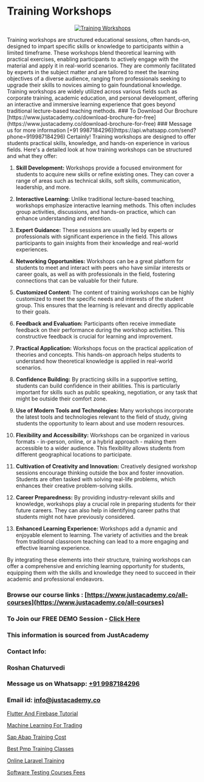 # Training Workshops

<p align="center">
  <a href="https://justacademy.co/course-detail/digital-marketing">
    <img src="https://justacademy.co/storage2/course_image/1676636720_course_image.webp" alt="Training Workshops">
  </a>
</p>
Training workshops are structured educational sessions, often hands-on, designed to impart specific skills or knowledge to participants within a limited timeframe. These workshops blend theoretical learning with practical exercises, enabling participants to actively engage with the material and apply it in real-world scenarios. They are commonly facilitated by experts in the subject matter and are tailored to meet the learning objectives of a diverse audience, ranging from professionals seeking to upgrade their skills to novices aiming to gain foundational knowledge. Training workshops are widely utilized across various fields such as corporate training, academic education, and personal development, offering an interactive and immersive learning experience that goes beyond traditional lecture-based teaching methods.
### To Download Our Brochure [https://www.justacademy.co/download-brochure-for-free](https://www.justacademy.co/download-brochure-for-free)
### Message us for more information [+91 9987184296](https://api.whatsapp.com/send?phone=919987184296)
Certainly! Training workshops are designed to offer students practical skills, knowledge, and hands-on experience in various fields. Here's a detailed look at how training workshops can be structured and what they offer:

1) **Skill Development:** Workshops provide a focused environment for students to acquire new skills or refine existing ones. They can cover a range of areas such as technical skills, soft skills, communication, leadership, and more.

2) **Interactive Learning:** Unlike traditional lecture-based teaching, workshops emphasize interactive learning methods. This often includes group activities, discussions, and hands-on practice, which can enhance understanding and retention.

3) **Expert Guidance:** These sessions are usually led by experts or professionals with significant experience in the field. This allows participants to gain insights from their knowledge and real-world experiences.

4) **Networking Opportunities:** Workshops can be a great platform for students to meet and interact with peers who have similar interests or career goals, as well as with professionals in the field, fostering connections that can be valuable for their future.

5) **Customized Content:** The content of training workshops can be highly customized to meet the specific needs and interests of the student group. This ensures that the learning is relevant and directly applicable to their goals.

6) **Feedback and Evaluation:** Participants often receive immediate feedback on their performance during the workshop activities. This constructive feedback is crucial for learning and improvement.

7) **Practical Application:** Workshops focus on the practical application of theories and concepts. This hands-on approach helps students to understand how theoretical knowledge is applied in real-world scenarios.

8) **Confidence Building:** By practicing skills in a supportive setting, students can build confidence in their abilities. This is particularly important for skills such as public speaking, negotiation, or any task that might be outside their comfort zone.

9) **Use of Modern Tools and Technologies:** Many workshops incorporate the latest tools and technologies relevant to the field of study, giving students the opportunity to learn about and use modern resources.

10) **Flexibility and Accessibility:** Workshops can be organized in various formats - in-person, online, or a hybrid approach - making them accessible to a wider audience. This flexibility allows students from different geographical locations to participate.

11) **Cultivation of Creativity and Innovation:** Creatively designed workshop sessions encourage thinking outside the box and foster innovation. Students are often tasked with solving real-life problems, which enhances their creative problem-solving skills.

12) **Career Preparedness:** By providing industry-relevant skills and knowledge, workshops play a crucial role in preparing students for their future careers. They can also help in identifying career paths that students might not have previously considered.

13) **Enhanced Learning Experience:** Workshops add a dynamic and enjoyable element to learning. The variety of activities and the break from traditional classroom teaching can lead to a more engaging and effective learning experience.

By integrating these elements into their structure, training workshops can offer a comprehensive and enriching learning opportunity for students, equipping them with the skills and knowledge they need to succeed in their academic and professional endeavors.

### Browse our course links : [https://www.justacademy.co/all-courses](https://www.justacademy.co/all-courses) 
### To Join our FREE DEMO Session - [Click Here](https://www.justacademy.co/register-for-course-demo)


### This information is sourced from JustAcademy
### Contact Info:
### Roshan Chaturvedi
### Message us on Whatsapp: [+91 9987184296](https://api.whatsapp.com/send?phone=919987184296)
### Email id: [info@justacademy.co](mailto:info@justacademy.co)
                
[Flutter And Firebase Tutorial](https://www.linkedin.com/pulse/flutter-firebase-tutorial-justacademy-delhi-b2v8c/)

[Machine Learning For Trading](https://www.linkedin.com/pulse/machine-learning-trading-justacademy-portland-yml4f?trackingId=bV0HDSSVLydJWgB0xcj1Lw%3D%3D&lipi=urn%3Ali%3Apage%3Ad_flagship3_company_admin%3Bis%2Ftn4MqQ4e8qp62a5t3uQ%3D%3D)

[Sap Abap Training Cost](https://medium.com/@namusn/sap-abap-training-cost-d2dba0457915)

[Best Pmp Training Classes](https://medium.com/@abhidnya.1068/best-pmp-training-classes-4834fdb8cda7)

[Online Laravel Training](https://justacademyin.github.io/Articles/Online-Laravel-Training)

[Software Testing Courses Fees](https://justacademyin.github.io/justacademy/software-testing-courses-fees)

